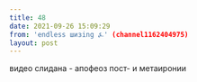 ```yaml
---
title: 48
date: 2021-09-26 15:09:29
from: 'endless шизing ⍼' (channel1162404975)
layout: post
---
```


видео слидана - апофеоз пост- и метаиронии
